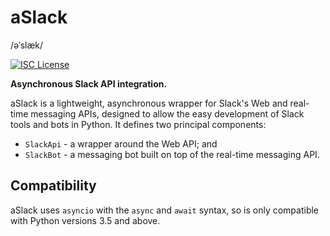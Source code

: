 # aSlack

/əˈslæk/

[![ISC License](https://img.shields.io/badge/license-ISC-blue.svg)][license]

**Asynchronous Slack API integration.**

aSlack is a lightweight, asynchronous wrapper for Slack's Web and real-time
messaging APIs, designed to allow the easy development of Slack tools and bots
in Python. It defines two principal components:

- `SlackApi` - a wrapper around the Web API; and
- `SlackBot` - a messaging bot built on top of the real-time messaging API.

## Compatibility

aSlack uses `asyncio` with the `async` and `await` syntax, so is only compatible
with Python versions 3.5 and above.

  [license]: LICENSE